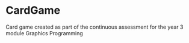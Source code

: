 # CardGame
Card game created as part of the continuous assessment for the year 3 module Graphics Programming 
